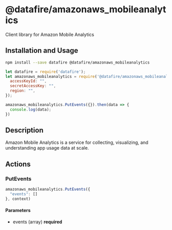 # @datafire/amazonaws_mobileanalytics

Client library for Amazon Mobile Analytics

## Installation and Usage
```bash
npm install --save datafire @datafire/amazonaws_mobileanalytics
```

```js
let datafire = require('datafire');
let amazonaws_mobileanalytics = require('@datafire/amazonaws_mobileanalytics').create({
  accessKeyId: "",
  secretAccessKey: "",
  region: "",
});

amazonaws_mobileanalytics.PutEvents({}).then(data => {
  console.log(data);
})
```

## Description
Amazon Mobile Analytics is a service for collecting, visualizing, and understanding app usage data at scale.

## Actions
### PutEvents



```js
amazonaws_mobileanalytics.PutEvents({
  "events": []
}, context)
```

#### Parameters
* events (array) **required**

